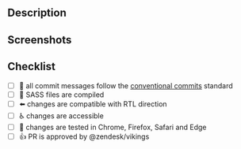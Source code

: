 ## Description

<!-- a summary of the changes introduced by this PR and the motivation behind them -->

## Screenshots

<!-- (optional) when applicable, please include some screenshots or gifs that illustrate the changes -->

## Checklist

- [ ] :green_book: all commit messages follow the [conventional commits](https://conventionalcommits.org/) standard
- [ ] :nail_care: SASS files are compiled
- [ ] :arrow_left: changes are compatible with RTL direction
- [ ] :wheelchair: changes are accessible
- [ ] :memo: changes are tested in Chrome, Firefox, Safari and Edge
- [ ] :+1: PR is approved by @zendesk/vikings

<!-- More info about the contribution process can be found at https://github.com/zendesk/copenhagen_theme#contributing -->